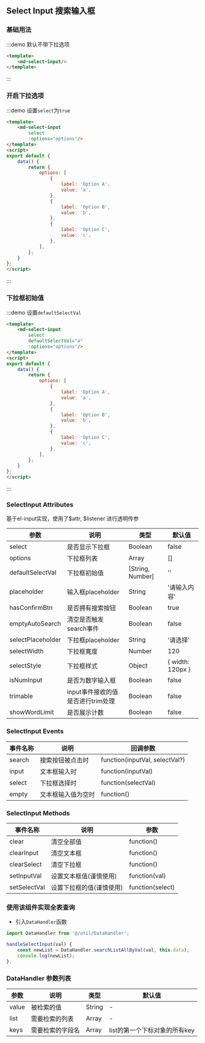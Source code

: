 ## Select Input 搜索输入框

### 基础用法
:::demo 默认不带下拉选项

```html
<template>
    <md-select-input/>
</template>
```
:::


### 开启下拉选项
:::demo 设置`select`为`true`

```html
<template>
    <md-select-input
        select
        :options="options"/>
</template>
<script>
export default {
    data() {
        return {
            options: [
                {
                    label: 'Option A',
                    value: 'a',
                },
                {
                    label: 'Option B',
                    value: 'b',
                },
                {
                    label: 'Option C',
                    value: 'c',
                },
            ],
        };
    }
};
</script>
```
:::


### 下拉框初始值
:::demo 设置`defaultSelectVal`

```html
<template>
    <md-select-input
        select
        defaultSelectVal="a"
        :options="options"/>
</template>
<script>
export default {
    data() {
        return {
            options: [
                {
                    label: 'Option A',
                    value: 'a',
                },
                {
                    label: 'Option B',
                    value: 'b',
                },
                {
                    label: 'Option C',
                    value: 'c',
                },
            ],
        };
    }
};
</script>
```
:::

### SelectInput Attributes
基于el-input实现，使用了$attr, $listener 进行透明传参

| 参数 | 说明 | 类型 | 默认值 |
|  ----  | ----  |----  | ----  |
| select | 是否显示下拉框 |Boolean | false |
| options | 下拉框列表 |Array | [] |
| defaultSelectVal | 下拉框初始值 |[String, Number] | '' |
| placeholder | 输入框placeholder |String | '请输入内容' |
| hasConfirmBtn | 是否拥有搜索按钮 |Boolean | true |
| emptyAutoSearch | 清空是否触发search事件 |Boolean | false |
| selectPlaceholder | 下拉框placeholder |String | '请选择' |
| selectWidth | 下拉框寬度 |Number | 120 |
| selectStyle | 下拉框样式 |Object | { width: 120px } |
| isNumInput | 是否为数字输入框 |Boolean | false |
| trimable | input事件接收的值是否进行trim处理 |Boolean | false |
| showWordLimit | 是否展示计数 |Boolean | false |

### SelectInput Events

| 事件名称   | 说明                                                  | 回调参数     |
| ---------- | ----------------------------------------------------- | ------------ |
| search      | 搜索按钮被点击时                                 | function(inputVal, selectVal?) |
| input       | 文本框输入时                              | function(inputVal) |
| select       | 下拉框选择时                              | function(selectVal) |
| empty       | 文本框输入值为空时                              | function() |

### SelectInput Methods

| 事件名称   | 说明                                                  | 参数     |
| ---------- | ----------------------------------------------------- | ------------ |
| clear      | 清空全部值                                 | function() |
| clearInput       | 清空文本框                             | function() |
| clearSelect       | 清空下拉框                              | function() |
| setInputVal       | 设置文本框值(谨慎使用)                            | function(val) |
| setSelectVal       | 设置下拉框的值(谨慎使用)                            | function(select) |



### 使用该组件实现全表查询
- 引入`DataHandler`函数

```javascript
import DataHandler from '@/util/DataHandler';

handleSelectInput(val) {
    const newList = DataHandler.searchListAllByVal(val, this.data);
    console.log(newList);
},
```

### DataHandler 参数列表

| 参数 | 说明 | 类型 | 默认值 |
|  ----  | ----  |----  | ----  |
| value | 被检索的值 |String | - |
| list | 需要检索的列表 |Array | - |
| keys | 需要检索的字段名 |Array | list的第一个下标对象的所有key |